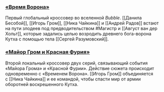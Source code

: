 ### [**«Время Ворона»**](https://bookmate.ru/series/ic3bIawM?utm_source=bookmate&utm_medium=selfpromo_bookmate&utm_campaign=bubble&utm_term=&utm_content=)

Первый глобальный кроссовер во вселенной _Bubble_. [[Данила Бесобой]], [[Игорь Гром]], [[Ника Чайкина]] и [[Андрей Радов]] встают на пути злодеев под предводительством #Магистр и [[Август ван дер Хольт]], которые задались целью возродить древнего бога-ворона Кутха с помощью тела [[Сергей Разумовский]].

### [**«Майор Гром и Красная Фурия»**](https://bookmate.ru/comicbooks/QBAlYtSx?utm_source=bookmate&utm_medium=selfpromo_bookmate&utm_campaign=bubble&utm_term=&utm_content=)

Второй локальный кроссовер двух серий, связывающий события «Майора Грома» и «Красной Фурии». Действие сюжета происходит одновременно с «Временем Ворона». [[Игорь Гром]] объединяется с [[Ника Чайкина]] и ее командой, чтобы спасти мир от армии оборотней воскрешенного Кутха.
